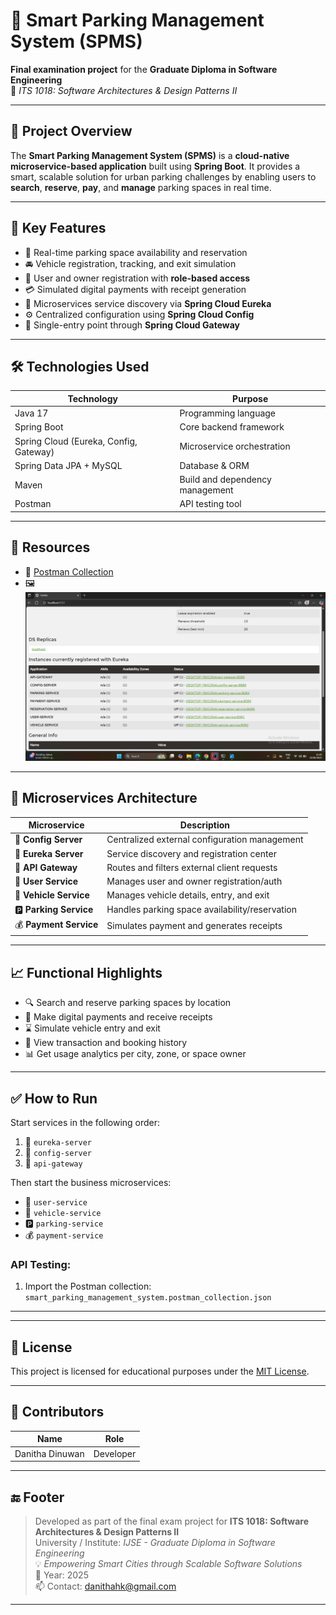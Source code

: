# 🚗 Smart Parking Management System (SPMS)

**Final examination project** for the **Graduate Diploma in Software Engineering**  
📘 *ITS 1018: Software Architectures & Design Patterns II*

---

## 📘 Project Overview

The **Smart Parking Management System (SPMS)** is a **cloud-native microservice-based application** built using **Spring Boot**. It provides a smart, scalable solution for urban parking challenges by enabling users to **search**, **reserve**, **pay**, and **manage** parking spaces in real time.

---

## 🎯 Key Features

- 📍 Real-time parking space availability and reservation  
- 🚘 Vehicle registration, tracking, and exit simulation  
- 👤 User and owner registration with **role-based access**  
- 💳 Simulated digital payments with receipt generation  
- 📡 Microservices service discovery via **Spring Cloud Eureka**  
- ⚙️ Centralized configuration using **Spring Cloud Config**  
- 🚪 Single-entry point through **Spring Cloud Gateway**

---

## 🛠️ Technologies Used

| Technology                      | Purpose                                |
|--------------------------------|----------------------------------------|
| Java 17                        | Programming language                   |
| Spring Boot                    | Core backend framework                 |
| Spring Cloud (Eureka, Config, Gateway) | Microservice orchestration     |
| Spring Data JPA + MySQL        | Database & ORM                         |
| Maven                          | Build and dependency management        |
| Postman                        | API testing tool                       |

---

## 📄 Resources

- 🧪 [Postman Collection](./smart_parking_management_system.postman_collection.json)
- 🖼️ ![Eureka Dashboard](./docs/screenshots/eureka_dashboard1.png)

---

## 🧩 Microservices Architecture

| Microservice        | Description                                      |
|---------------------|--------------------------------------------------|
| 🧾 **Config Server** | Centralized external configuration management    |
| 📘 **Eureka Server** | Service discovery and registration center        |
| 🚪 **API Gateway**   | Routes and filters external client requests      |
| 👥 **User Service**  | Manages user and owner registration/auth         |
| 🚗 **Vehicle Service** | Manages vehicle details, entry, and exit      |
| 🅿️ **Parking Service** | Handles parking space availability/reservation |
| 💰 **Payment Service** | Simulates payment and generates receipts       |

---

## 📈 Functional Highlights

- 🔍 Search and reserve parking spaces by location
- 💸 Make digital payments and receive receipts
- ⌛ Simulate vehicle entry and exit
- 🧾 View transaction and booking history
- 📊 Get usage analytics per city, zone, or space owner

---

## ✅ How to Run

Start services in the following order:

1. 📘 `eureka-server`
2. 🧾 `config-server`   
3. 🚪 `api-gateway`

Then start the business microservices:

- 👥 `user-service`
- 🚗 `vehicle-service`
- 🅿️ `parking-service`
- 💰 `payment-service`

### API Testing:

1. Import the Postman collection:  
   `smart_parking_management_system.postman_collection.json`


---


---

## 📜 License

This project is licensed for educational purposes under the [MIT License](LICENSE).

---

## 🙌 Contributors

| Name            | Role                   |
|-----------------|------------------------|
| Danitha Dinuwan | Developer              |

---

## 🔚 Footer

> Developed as part of the final exam project for **ITS 1018: Software Architectures & Design Patterns II**  
> University / Institute: *IJSE - Graduate Diploma in Software Engineering*  
> 💡 *Empowering Smart Cities through Scalable Software Solutions*  
> 📆 Year: 2025  
> 📫 Contact: [danithahk@gmail.com](mailto:danithahk@gmail.com)

---

